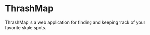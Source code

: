 # ThrashMap
ThrashMap is a web application for finding and keeping track of your favorite skate spots.

